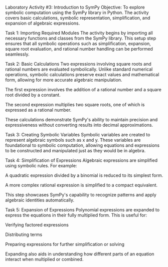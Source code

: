 Laboratory Activity #3: Introduction to SymPy
Objective:
To explore symbolic computation using the SymPy library in Python. The activity covers basic calculations, symbolic representation, simplification, and expansion of algebraic expressions.

Task 1: Importing Required Modules
The activity begins by importing all necessary functions and classes from the SymPy library. This setup step ensures that all symbolic operations such as simplification, expansion, square root evaluation, and rational number handling can be performed seamlessly.

Task 2: Basic Calculations
Two expressions involving square roots and rational numbers are evaluated symbolically. Unlike standard numerical operations, symbolic calculations preserve exact values and mathematical form, allowing for more accurate algebraic manipulation.

The first expression involves the addition of a rational number and a square root divided by a constant.

The second expression multiplies two square roots, one of which is expressed as a rational number.

These calculations demonstrate SymPy's ability to maintain precision and expressiveness without converting results into decimal approximations.

Task 3: Creating Symbolic Variables
Symbolic variables are created to represent algebraic symbols such as x and y. These variables are foundational to symbolic computation, allowing equations and expressions to be constructed and manipulated just as they would be in algebra.

Task 4: Simplification of Expressions
Algebraic expressions are simplified using symbolic rules. For example:

A quadratic expression divided by a binomial is reduced to its simplest form.

A more complex rational expression is simplified to a compact equivalent.

This step showcases SymPy's capability to recognize patterns and apply algebraic identities automatically.

Task 5: Expansion of Expressions
Polynomial expressions are expanded to express the equations in their fully multiplied form. This is useful for:

Verifying factored expressions

Distributing terms

Preparing expressions for further simplification or solving

Expanding also aids in understanding how different parts of an equation interact when multiplied or combined.
